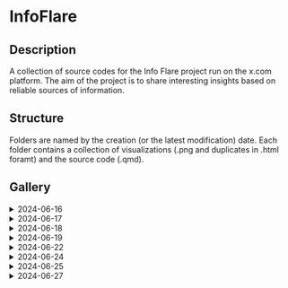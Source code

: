 # InfoFlare

## Description
A collection of source codes for the Info Flare project run on the x.com platform. The aim of the project is to share interesting insights based on reliable sources of information.
                      
## Structure
Folders are named by the creation (or the latest modification) date. Each folder contains a collection of visualizations (.png and duplicates in .html foramt) and the source code (.qmd).

## Gallery 

<details><summary>2024-06-16</summary>
 <img src="2024-06-16/subregion-1.png">
 <img src="2024-06-16/subregion-highlight-1.png">
 <img src="2024-06-16/subregions-countries-highlight-2.png">
 <img src="2024-06-16/yoy-subregion-1.png">
 <img src="2024-06-16/yoy-subregion-2.png">
 </details>
 <details><summary>2024-06-17</summary>
 <img src="2024-06-17/yoy-top20.png">
 </details>
 <details><summary>2024-06-18</summary>
 <img src="2024-06-18/map.jpeg">
 </details>
 <details><summary>2024-06-19</summary>
 <img src="2024-06-19/wroclav_temp.png">
 </details>
 <details><summary>2024-06-22</summary>
 <img src="2024-06-22/frence.png">
 </details>
 <details><summary>2024-06-24</summary>
 <img src="2024-06-24/AvgTempEU.png">
 <img src="2024-06-24/AvgTempEUchange.png">
 </details>
 <details><summary>2024-06-25</summary>
 <img src="2024-06-25/AvgThroughtYearEU.png">
 <img src="2024-06-25/TempCountriesEU.png">
 </details>
 <details><summary>2024-06-27</summary>
 <img src="2024-06-27/taxesPaidByAge.png">
 </details>
